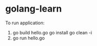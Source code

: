 # golang-learn

To run application:

1. go build hello.go
   go install
   go clean -i
2. go run hello.go
